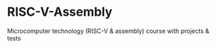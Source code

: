 # RISC-V-Assembly
Microcomputer technology (RISC-V &amp; assembly) course with projects &amp; tests
